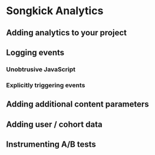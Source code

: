 # Songkick Analytics

## Adding analytics to your project

## Logging events

### Unobtrusive JavaScript

### Explicitly triggering events

## Adding additional content parameters

## Adding user / cohort data

## Instrumenting A/B tests
